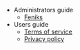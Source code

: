 * Administrators guide
  * [Feniks](/)
* Users guide
  * [Terms of service](/terms-of-service)
  * [Privacy policy](/privacy-policy)
